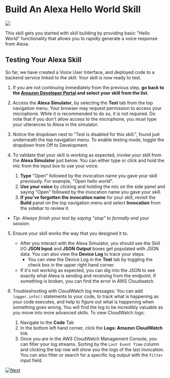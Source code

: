 # Build An Alexa Hello World Skill
<img src="https://m.media-amazon.com/images/G/01/mobile-apps/dex/alexa/alexa-skills-kit/tutorials/quiz-game/header._TTH_.png" />

This skill gets you started with skill building by providing basic "Hello World" functionality that allows you to rapidly generate a voice response from Alexa.

## Testing Your Alexa Skill

So far, we have created a Voice User Interface, and deployed code to a backend service linked to the skill.  Your skill is now ready to test.

1.  If you are not continuing immediately from the previous step, **go back to the [Amazon Developer Portal](https://developer.amazon.com/alexa/console/ask?&sc_category=Owned&sc_channel=RD&sc_campaign=Evangelism2018&sc_publisher=github&sc_content=Survey&sc_detail=fact-nodejs-V2_GUI-4&sc_funnel=Convert&sc_country=WW&sc_medium=Owned_RD_Evangelism2018_github_Survey_fact-nodejs-V2_GUI-4_Convert_WW_beginnersdevs&sc_segment=beginnersdevs) and select your skill from the list.**

2. Access the **Alexa Simulator**, by selecting the **Test** tab from the top navigation menu.  Your browser may request permission to access your microphone.  While it is recommended to do so, it is not required.  Do note that if you don't allow access to the microphone, you must type your utterances to Alexa in the simulator.

3. Notice the dropdown next to "Test is disabled for this skill.", found just underneath the top navigation menu. To enable testing mode, toggle the dropdown from Off to Development.

4. To validate that your skill is working as expected, invoke your skill from the **Alexa Simulator** just below. You can either type or click and hold the mic from the input box to use your voice.
	1. **Type** "Open" followed by the invocation name you gave your skill previously. For example, "Open hello world".
	2. **Use your voice** by clicking and holding the mic on the side panel and saying "Open" followed by the invocation name you gave your skill.
	3. **If you've forgotten the invocation name** for your skill, revisit the **Build** panel on the top navigation menu and select **Invocation** from the sidebar to review it.

* *Tip: Always finish your test by saying "stop" to formally end your session.*


5. Ensure your skill works the way that you designed it to.
	* After you interact with the Alexa Simulator, you should see the Skill I/O **JSON Input** and **JSON Output** boxes get populated with JSON data. You can also view the **Device Log** to trace your steps.
		- You can view the Device Log in the **Test** tab by toggling the check box in the upper right hand corner.
	* If it's not working as expected, you can dig into the JSON to see exactly what Alexa is sending and receiving from the endpoint. If something is broken, you can find the error in AWS Cloudwatch.


6.  Troubleshooting with CloudWatch log messages: You can add `logger.info()` statements to your code, to track what is happening as your code executes, and help to figure out what is happening when something goes wrong. You will find the log to be incredibly valuable as you move into more advanced skills. To view CloudWatch logs:
	1. Navigate to the **Code** Tab
	2. In the bottom left hand corner, click the **Logs: Amazon CloudWatch** link
	3. Once you are in the AWS CloudWatch Management Console, you can filter your log streams. Sorting by the `Last Event Time` column and clicking the top row will show you the logs of the last invocation. You can also filter or search for a specific log output with the `Filter` input field. 


[![Next](https://m.media-amazon.com/images/G/01/mobile-apps/dex/alexa/alexa-skills-kit/tutorials/general/buttons/button_next_customization._TTH_.png)](./customize-skill-content.md)

